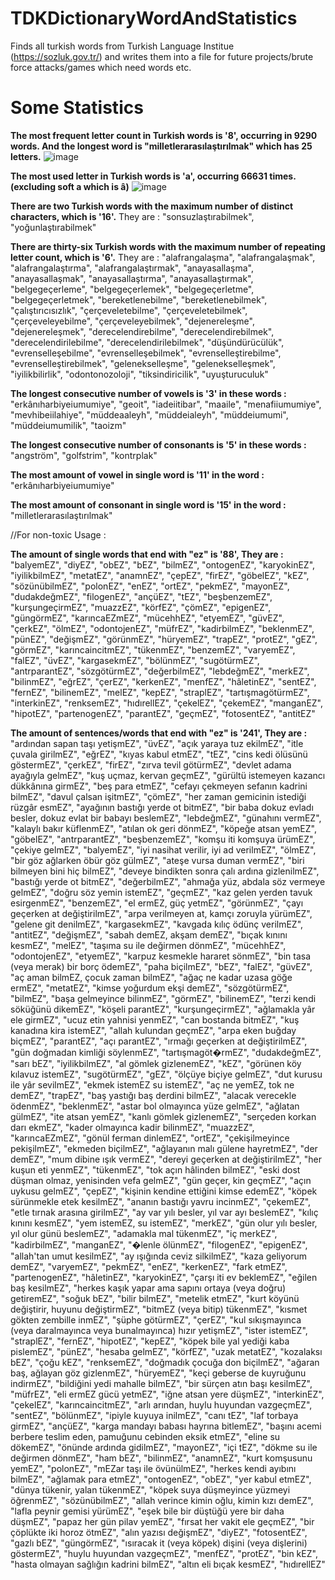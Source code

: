 # TDKDictionaryWordAndStatistics
Finds all turkish words from Turkish Language Institue (https://sozluk.gov.tr/) and writes them into a file for future projects/brute force attacks/games which need words etc.


# Some Statistics
**The most frequent letter count in Turkish words is '8', occurring in 9290 words. And the longest word is "milletlerarasılaştırılmak" which has 25 letters.**
![image](https://github.com/pr0mers/TDKDictionaryWordAndStatistics/assets/86203241/142f37d2-3db4-49c9-871b-1b0d6f334b7b)

**The most used letter in Turkish words is 'a', occurring 66631 times. (excluding soft a which is â)**
![image](https://github.com/pr0mers/TDKDictionaryWordAndStatistics/assets/86203241/1e3ac411-f4f7-4575-b88d-7be0537305c5)

**There are two Turkish words with the maximum number of distinct characters, which is '16'.**
  They are : "sonsuzlaştırabilmek", "yoğunlaştırabilmek"
  
**There are thirty-six Turkish words with the maximum number of repeating letter count, which is '6'.**
  They are : "alafrangalaşma", "alafrangalaşmak", "alafrangalaştırma", "alafrangalaştırmak", "anayasallaşma", "anayasallaşmak", "anayasallaştırma", "anayasallaştırmak", "belgegeçerleme", "belgegeçerlemek", "belgegeçerletme", "belgegeçerletmek", "bereketlenebilme", "bereketlenebilmek", "çalıştırıcısızlık", "çerçeveletebilme", "çerçeveletebilmek", "çerçeveleyebilme", "çerçeveleyebilmek", "dejenereleşme", "dejenereleşmek", "derecelendirebilme", "derecelendirebilmek", "derecelendirilebilme", "derecelendirilebilmek", "düşündürücülük", "evrenselleşebilme", "evrenselleşebilmek", "evrenselleştirebilme", "evrenselleştirebilmek", "gelenekselleşme", "gelenekselleşmek", "iyilikbilirlik", "odontonozoloji", "tiksindiricilik", "uyuşturuculuk"

**The longest consecutive number of vowels is '3' in these words :** "erkânıharbiyeiumumiye", "geoit", "iadeiitibar", "maaile", "menafiiumumiye", "mevhibeiilahiye", "müddeaaleyh", "müddeialeyh", "müddeiumumi", "müddeiumumilik", "taoizm"

**The longest consecutive number of consonants is '5' in these words :** "angström", "golfstrim", "kontrplak"

**The most amount of vowel in single word is '11' in the word :** "erkânıharbiyeiumumiye"

**The most amount of consonant in single word is '15' in the word :** "milletlerarasılaştırılmak"

//For non-toxic Usage : 

**The amount of single words that end with "ez" is '88', They are :** "balyemEZ", "diyEZ", "obEZ", "bEZ", "bilmEZ", "ontogenEZ", "karyokinEZ", "iyilikbilmEZ", "metatEZ", "anamnEZ", "çepEZ", "firEZ", "göbelEZ", "kEZ", "sözünübilmEZ", "polonEZ", "enEZ", "ortEZ", "pekmEZ", "mayonEZ", "dudakdeğmEZ", "filogenEZ", "ançüEZ", "tEZ", "beşbenzemEZ", "kurşungeçirmEZ", "muazzEZ", "körfEZ", "çömEZ", "epigenEZ", "güngörmEZ", "karıncaEZmEZ", "mücehhEZ", "etyemEZ", "güvEZ", "çerkEZ", "ölmEZ", "odontojenEZ", "müfrEZ", "kadirbilmEZ", "beklenmEZ", "pünEZ", "değişmEZ", "görünmEZ", "hüryemEZ", "trapEZ", "protEZ", "gEZ", "görmEZ", "karıncaincitmEZ", "tükenmEZ", "benzemEZ", "varyemEZ", "falEZ", "üvEZ", "kargasekmEZ", "bölünmEZ", "sugötürmEZ", "antrparantEZ", "sözgötürmEZ", "değerbilmEZ", "lebdeğmEZ", "merkEZ", "bilinmEZ", "eğrEZ", "çerEZ", "kerkenEZ", "menfEZ", "hâletinEZ", "sentEZ", "fernEZ", "bilinemEZ", "melEZ", "kepEZ", "straplEZ", "tartışmagötürmEZ", "interkinEZ", "renksemEZ", "hıdırellEZ", "çekelEZ", "çekemEZ", "manganEZ", "hipotEZ", "partenogenEZ", "parantEZ", "geçmEZ", "fotosentEZ", "antitEZ"

**The amount of sentences/words that end with "ez" is '241', They are :** "ardından sapan taşı yetişmEZ", "üvEZ", "açık yaraya tuz ekilmEZ", "itle çuvala girilmEZ", "eğrEZ", "kıyas kabul etmEZ", "tEZ", "cins kedi ölüsünü göstermEZ", "çerkEZ", "firEZ", "zırva tevil götürmEZ", "devlet adama ayağıyla gelmEZ", "kuş uçmaz, kervan geçmEZ", "gürültü istemeyen kazancı dükkânına girmEZ", "beş para etmEZ", "cefayı çekmeyen sefanın kadrini bilmEZ", "davul çalsan işitmEZ", "çömEZ", "her zaman gemicinin istediği rüzgâr esmEZ", "ayağının bastığı yerde ot bitmEZ", "bir baba dokuz evladı besler, dokuz evlat bir babayı beslemEZ", "lebdeğmEZ", "günahını vermEZ", "kalaylı bakır küflenmEZ", "atılan ok geri dönmEZ", "köpeğe atsan yemEZ", "göbelEZ", "antrparantEZ", "beşbenzemEZ", "komşu iti komşuya ürümEZ", "çekiye gelmEZ", "balyemEZ", "iyi nasihat verilir, iyi ad verilmEZ", "ölmEZ", "bir göz ağlarken öbür göz gülmEZ", "ateşe vursa duman vermEZ", "biri bilmeyen bini hiç bilmEZ", "deveye bindikten sonra çalı ardına gizlenilmEZ", "bastığı yerde ot bitmEZ", "değerbilmEZ", "ahmağa yüz, abdala söz vermeye gelmEZ", "doğru söz yemin istemEZ", "geçmEZ", "kaz gelen yerden tavuk esirgenmEZ", "benzemEZ", "el ermEZ, güç yetmEZ", "görünmEZ", "çayı geçerken at değiştirilmEZ", "arpa verilmeyen at, kamçı zoruyla yürümEZ", "gelene git denilmEZ", "kargasekmEZ", "kavgada kılıç ödünç verilmEZ", "antitEZ", "değişmEZ", "sabah demEZ, akşam demEZ", "bıçak kınını kesmEZ", "melEZ", "taşıma su ile değirmen dönmEZ", "mücehhEZ", "odontojenEZ", "etyemEZ", "karpuz kesmekle hararet sönmEZ", "bin tasa (veya merak) bir borç ödemEZ", "paha biçilmEZ", "bEZ", "falEZ", "güvEZ", "aç aman bilmEZ, çocuk zaman bilmEZ", "ağaç ne kadar uzasa göğe ermEZ", "metatEZ", "kimse yoğurdum ekşi demEZ", "sözgötürmEZ", "bilmEZ", "başa gelmeyince bilinmEZ", "görmEZ", "bilinemEZ", "terzi kendi söküğünü dikemEZ", "köşeli parantEZ", "kurşungeçirmEZ", "ağlamakla yâr ele girmEZ", "ucuz etin yahnisi yenmEZ", "can bostanda bitmEZ", "kuş kanadına kira istemEZ", "allah kulundan geçmEZ", "arpa eken buğday biçmEZ", "parantEZ", "açı parantEZ", "ırmağı geçerken at değiştirilmEZ", "gün doğmadan kimliği söylenmEZ", "tartışmagöt�rmEZ", "dudakdeğmEZ", "sarı bEZ", "iyilikbilmEZ", "al gömlek gizlenemEZ", "kEZ", "görünen köy kılavuz istemEZ", "sugötürmEZ", "gEZ", "ölçüye biçiye gelmEZ", "dut kurusu ile yâr sevilmEZ", "ekmek istemEZ su istemEZ", "aç ne yemEZ, tok ne demEZ", "trapEZ", "baş yastığı baş derdini bilmEZ", "alacak verecekle ödenmEZ", "beklenmEZ", "astar bol olmayınca yüze gelmEZ", "ağlatan gülmEZ", "ite atsan yemEZ", "kanlı gömlek gizlenemEZ", "serçeden korkan darı ekmEZ", "kader olmayınca kadir bilinmEZ", "muazzEZ", "karıncaEZmEZ", "gönül ferman dinlemEZ", "ortEZ", "çekişilmeyince pekişilmEZ", "ekmeden biçilmEZ", "ağlayanın malı gülene hayretmEZ", "der demEZ", "mum dibine ışık vermEZ", "dereyi geçerken at değiştirilmEZ", "her kuşun eti yenmEZ", "tükenmEZ", "tok açın hâlinden bilmEZ", "eski dost düşman olmaz, yenisinden vefa gelmEZ", "gün geçer, kin geçmEZ", "açın uykusu gelmEZ", "çepEZ", "kişinin kendine ettiğini kimse edemEZ", "köpek sürünmekle etek kesilmEZ", "ananın bastığı yavru incinmEZ", "çekemEZ", "etle tırnak arasına girilmEZ", "ay var yılı besler, yıl var ayı beslemEZ", "kılıç kınını kesmEZ", "yem istemEZ, su istemEZ", "merkEZ", "gün olur yılı besler, yıl olur günü beslemEZ", "adamakla mal tükenmEZ", "iç merkEZ", "kadirbilmEZ", "manganEZ", "�lenle ölünmEZ", "filogenEZ", "epigenEZ", "allah'tan umut kesilmEZ", "ay ışığında ceviz silkilmEZ", "kaza geliyorum demEZ", "varyemEZ", "pekmEZ", "enEZ", "kerkenEZ", "fark etmEZ", "partenogenEZ", "hâletinEZ", "karyokinEZ", "çarşı iti ev beklemEZ", "eğilen baş kesilmEZ", "herkes kaşık yapar ama sapını ortaya (veya doğru) getiremEZ", "soğuk bEZ", "bilir bilmEZ", "metelik etmEZ", "kurt köyünü değiştirir, huyunu değiştirmEZ", "bitmEZ (veya bitip) tükenmEZ", "kısmet gökten zembille inmEZ", "şüphe götürmEZ", "çerEZ", "kul sıkışmayınca (veya daralmayınca veya bunalmayınca) hızır yetişmEZ", "ister istemEZ", "straplEZ", "fernEZ", "hipotEZ", "kepEZ", "köpek bile yal yediği kaba pislemEZ", "pünEZ", "hesaba gelmEZ", "körfEZ", "uzak metatEZ", "kozalaksı bEZ", "çoğu kEZ", "renksemEZ", "doğmadık çocuğa don biçilmEZ", "ağaran baş, ağlayan göz gizlenmEZ", "hüryemEZ", "keçi geberse de kuyruğunu indirmEZ", "bildiğini yedi mahalle bilmEZ", "bir sürçen atın başı kesilmEZ", "müfrEZ", "eli ermEZ gücü yetmEZ", "iğne atsan yere düşmEZ", "interkinEZ", "çekelEZ", "karıncaincitmEZ", "arlı arından, huylu huyundan vazgeçmEZ", "sentEZ", "bölünmEZ", "ipiyle kuyuya inilmEZ", "canı tEZ", "laf torbaya girmEZ", "ançüEZ", "karga mandayı babası hayrına bitlemEZ", "başını acemi berbere teslim eden, pamuğunu cebinden eksik etmEZ", "eline su dökemEZ", "önünde ardında gidilmEZ", "mayonEZ", "içi tEZ", "dökme su ile değirmen dönmEZ", "ham bEZ", "bilinmEZ", "anamnEZ", "kurt komşusunu yemEZ", "polonEZ", "mEZar taşı ile övünülmEZ", "herkes kendi ayıbını bilmEZ", "ağlamak para etmEZ", "ontogenEZ", "obEZ", "yer kabul etmEZ", "dünya tükenir, yalan tükenmEZ", "köpek suya düşmeyince yüzmeyi öğrenmEZ", "sözünübilmEZ", "allah verince kimin oğlu, kimin kızı demEZ", "lafla peynir gemisi yürümEZ", "eşek bile bir düştüğü yere bir daha düşmEZ", "papaz her gün pilav yemEZ", "fırsat her vakit ele geçmEZ", "bir çöplükte iki horoz ötmEZ", "alın yazısı değişmEZ", "diyEZ", "fotosentEZ", "gazlı bEZ", "güngörmEZ", "ısıracak it (veya köpek) dişini (veya dişlerini) göstermEZ", "huylu huyundan vazgeçmEZ", "menfEZ", "protEZ", "bin kEZ", "hasta olmayan sağlığın kadrini bilmEZ", "altın eli bıçak kesmEZ", "hıdırellEZ"
